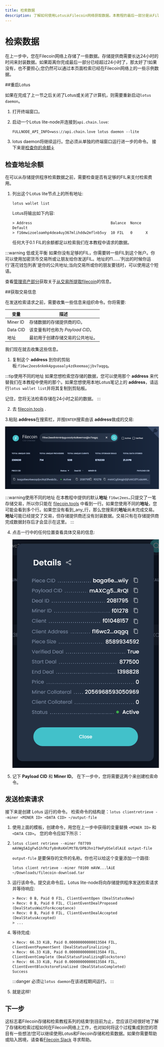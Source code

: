 ```yaml
---
title: 检索数据
description: 了解如何使用Lotus从Filecoin网络获取数据。本教程的最后一部分是从Filecoin网络下载数据。本节介绍如何与存储提供程序创建检索处理，并通过本地Lotus lite节点下载数据。
---
```


# 检索数据

在上一步中，您在Filecoin网络上存储了一些数据。存储提供商需要长达24小时的时间来封装数据。如果距离你完成最后一部分已经超过24小时了，那太好了!如果没有，也不要担心;您仍然可以通过本页面检索已经在Filecoin网络上的一些示例数据。

##重启Lotus

如果在完成了上一节之后关闭了Lotus或关闭了计算机，则需要重新启动`lotus daemon`。

1. 打开终端窗口。
1. 启动一个Lotus lite-node并连接到`api.chain.love`:

    ```shell
    FULLNODE_API_INFO=wss://api.chain.love lotus daemon --lite
    ```

1. lotus daemon将继续运行。您必须从单独的终端窗口运行进一步的命令。
   接下来是[检查你的余额↓](#检查地址余额)

## 检查地址余额

在可以从存储提供程序检索数据之前，需要检查是否有足够的FIL来支付检索费用。

1. 列出这个Lotus lite节点上的所有地址:

    ```shell
    lotus wallet list
    ```

   Lotus将输出如下内容:

    ```shell
    > Address                                    Balance  Nonce  Default  
    > f16mwizoeloamhp4dea4uy367mlihddw2mflnb5vy  10 FIL   0      X  
    ```

   任何大于0.1 FIL的余额都足以检索我们在本教程中请求的数据。

:::warning 低或无平衡
如果你没有足够的FIL，你需要转一些FIL到这个账户。你可以使用加密货币交易所或让朋友给你发送FIL。地址的f1……'列出的时候你运行'莲花钱包列表'是你的公共地址;当向交易所或你的朋友要钱时，可以使用这个短语。

查看[管理资产部分](.././about-filecoin/management-assets.md)获取关于[从交易所提取filecoin](.././about-filecoin/management-assets.md#exchanges)的信息。

##获取交易信息

在发送检索请求之前，需要收集一些信息来组织命令。你将需要:

|变量|描述|
| --- | --- |
| Miner ID |存储数据的存储提供商的ID。|
| Data CID |该变量有时也称为 _Payload CID_。|
|地址|最初用于创建存储交易的公共地址。|

我们现在就去收集这些信息。

1. 复制这个 **address** 到你的剪贴板:`f16wc2ees6nkmk4pguoaaly4zdkeemaajjbv7aqgq`。

:::tip使用不同的地址
如果您想检索您存储的数据，您可以使用那个 **address** 来代替我们在本教程中使用的那个。如果您想使用本地Lotus笔记上的 **address**，请运行`lotus wallet list`并将其复制到剪贴板。

记住，您将无法检索存储在24小时之前的数据。
:::

2. 去 [filecoin.tools](https://filecoin.tools) .

3.粘贴 **address**在搜索栏，并按`ENTER`搜索由该 **address**做成的交易:

   ![Filecoin.tools showing all the deals made by a single address.](./images/filecoin-tools-search-address.png)


   :::warning使用不同的地址
   在本教程中提供的默认**地址** `f16wc2ees…`只提交了一笔存储交易，所以你只能在 [filecoin.tools](https://filecoin.tools/f16wc2ees6nkmk4pguoaaly4zdkeemaajjbv7aqgq) 中看到一行。如果您使用不同的**地址**，您可能会看到多个行。如果您没有看到_any_行，那么您搜索的**地址**尚未完成交易。**地址**可能已经提交了交易，但存储提供商还没有封装数据。交易只有在存储提供商完成数据封存后才会显示在这里。
   :::

4. 点击一行中的任何位置查看具体交易的信息:

   ![Information about a particular deal.](./images/filecoin-tools-show-details.png)

1. 记下 **Payload CID** 和 **Miner ID**。 在下一步中，您将需要这两个来创建检索命令。

## 发送检索请求

接下来是创建 Lotus 运行的命令。 检索命令的结构是：`lotus clientretrieve --miner <MINER ID> <DATA CID> ~/output-file`

1. 使用上面的模板，创建命令，用您在上一步中获得的变量替换 `<MINER ID>` 和 `<DATA CID>`。 您的命令应如下所示：
2. 
    ```shell
    lotus client retrieve --miner f07709 mAVWg5AIgFw51hfKzfy8nRsKHlMtT8/DPBJhn1f9eFyOSeldlAiE output-file
    ```

   `output-file` 是要保存的文件的名称。你也可以给这个变量添加一个路径:

    ```shell
    lotus client retrieve --miner f0100 mAVW...lAiE ~/Downloads/filecoin-download.tar
    ```

3. 运行该命令。提交此命令后，Lotus lite-node将向存储提供程序发送检索请求并等待响应:

    ```shell
    > Recv: 0 B, Paid 0 FIL, ClientEventOpen (DealStatusNew)
    > Recv: 0 B, Paid 0 FIL, ClientEventDealProposed (DealStatusWaitForAcceptance)
    > Recv: 0 B, Paid 0 FIL, ClientEventDealAccepted (DealStatusAccepted)
    > ...
    ```

4. 等待完成:

    ```shell
    > Recv: 66.33 KiB, Paid 0.00000000000013584 FIL, ClientEventPaymentSent (DealStatusFinalizing)
    > Recv: 66.33 KiB, Paid 0.00000000000013584 FIL, ClientEventComplete (DealStatusFinalizingBlockstore)
    > Recv: 66.33 KiB, Paid 0.00000000000013584 FIL, ClientEventBlockstoreFinalized (DealStatusCompleted)
    Success
    ```

    :::danger 
    必须让`lotus daemon`在该进程期间运行。
    :::

5. 就是这样!

## 下一步

这标志着Filecoin存储和检索教程系列的结束!到目前为止，您应该已经很好地了解了存储和检索过程如何在Filecoin网络上工作，也对如何将这个过程集成到您的项目有一些想法!您可以继续使用Lotus和Filecoin存储和检索数据。如果你需要帮助或陷入困境，请查看[Filecoin Slack](https://filecoin.io/slack/) 寻求帮助。
